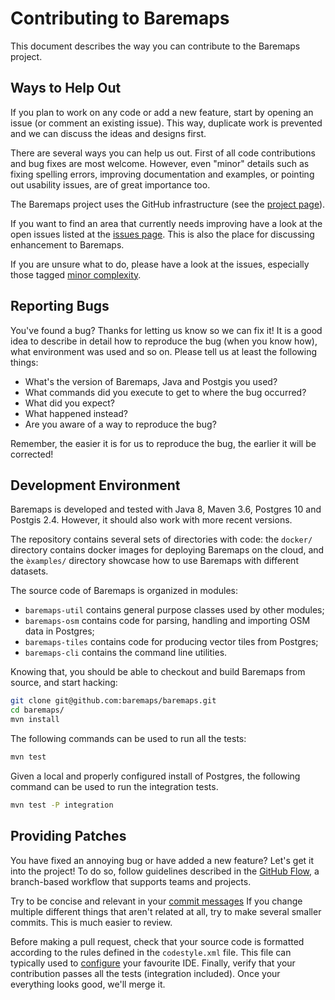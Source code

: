 # Contributing to Baremaps

This document describes the way you can contribute to the Baremaps project.

## Ways to Help Out

If you plan to work on any code or add a new feature, start by opening an issue 
(or comment an existing issue). This way, duplicate work is prevented and we can discuss the ideas
and designs first.

There are several ways you can help us out. First of all code contributions and
bug fixes are most welcome. However, even "minor" details such as fixing spelling
errors, improving documentation and examples, or pointing out usability issues, are of great importance too.

The Baremaps project uses the GitHub infrastructure (see the
[project page](https://github.com/baremaps/baremaps)).

If you want to find an area that currently needs improving have a look at the
open issues listed at the
[issues page](https://github.com/baremaps/baremaps/issues). This is also the place
for discussing enhancement to Baremaps.

If you are unsure what to do, please have a look at the issues, especially
those tagged
[minor complexity](https://github.com/baremaps/baremaps/labels/minor%20complexity).

## Reporting Bugs

You've found a bug? Thanks for letting us know so we can fix it! It is a good
idea to describe in detail how to reproduce the bug (when you know how), what
environment was used and so on. Please tell us at least the following things:

 * What's the version of Baremaps, Java and Postgis you used?
 * What commands did you execute to get to where the bug occurred?
 * What did you expect?
 * What happened instead?
 * Are you aware of a way to reproduce the bug?

Remember, the easier it is for us to reproduce the bug, the earlier it will be
corrected!

## Development Environment

Baremaps is developed and tested with Java 8, Maven 3.6, Postgres 10 and Postgis 2.4.
However, it should also work with more recent versions.

The repository contains several sets of directories with code: 
the `docker/` directory contains docker images for deploying Baremaps on the cloud,
and the `èxamples/` directory showcase how to use Baremaps with different datasets.

The source code of Baremaps is organized in modules:
- `baremaps-util` contains general purpose classes used by other modules;
- `baremaps-osm` contains code for parsing, handling and importing OSM data in Postgres;
- `baremaps-tiles` contains code for producing vector tiles from Postgres;
- `baremaps-cli` contains the command line utilities.

Knowing that, you should be able to checkout and build Baremaps from source, and start hacking:

```bash
git clone git@github.com:baremaps/baremaps.git
cd baremaps/
mvn install
``` 

The following commands can be used to run all the tests:

```bash
mvn test
``` 

Given a local and properly configured install of Postgres, the following command can be used to run the integration tests.

```bash
mvn test -P integration
```

## Providing Patches

You have fixed an annoying bug or have added a new feature? Let's
get it into the project! 
To do so, follow guidelines described in the [GitHub Flow](https://guides.github.com/introduction/flow/),
a branch-based workflow that supports teams and projects.

Try to be concise and relevant in your [commit messages](https://chris.beams.io/posts/git-commit/)
If you change multiple different things that aren't related at all, try to
make several smaller commits. This is much easier to review.

Before making a pull request, check that your source code is formatted according to the rules defined in the `codestyle.xml` file.
This file can typically used to [configure](https://www.jetbrains.com/help/idea/settings-code-style.html) your favourite IDE.
Finally, verify that your contribution passes all the tests (integration included).
Once your everything looks good, we'll merge it.
